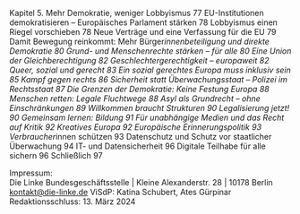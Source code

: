 Kapitel 5. Mehr Demokratie, weniger Lobbyismus 
77 
EU-Institutionen demokratisieren – Europäisches Parlament stärken 
78 
Lobbyismus einen Riegel vorschieben 
78 
Neue Verträge und eine Verfassung für die EU 
79 
Damit Bewegung reinkommt: Mehr Bürger*innenbeteiligung und direkte Demokratie 80 
Grund- und Menschenrechte stärken – für alle 
80 
Eine Union der Gleichberechtigung 
82 
Geschlechtergerechtigkeit – europaweit 
82 
Queer, sozial und gerecht 
83 
Ein sozial gerechtes Europa muss inklusiv sein 
85 
Kampf gegen rechts 
86 
Sicherheit statt Überwachungsstaat – Polizei im Rechtsstaat 
87 
Die Grenzen der Demokratie: Keine Festung Europa 
88 
Menschen retten: Legale Fluchtwege 
88 
Asyl als Grundrecht – ohne Einschränkungen 
89 
Willkommen braucht Strukturen 
90 
Legalisierung jetzt! 
90 
Gemeinsam lernen: Bildung 
91 
Für unabhängige Medien und das Recht auf Kritik 
92 
Kreatives Europa 
92 
Europäische Erinnerungspolitik 
93 
Verbraucher*innen schützen 
93 
Datenschutz und Schutz vor staatlicher Überwachung 
94 
IT- und Datensicherheit 
96 
Digitale Teilhabe für alle sichern 
96 
Schließlich 
97 
 
 
 
 
 
 
 
 
 
 
Impressum:  
Die Linke Bundesgeschäftsstelle | Kleine Alexanderstr. 28 | 10178 Berlin  
kontakt@die-linke.de 
ViSdP: Katina Schubert, Ates Gürpinar 
Redaktionsschluss: 13. März 2024 
